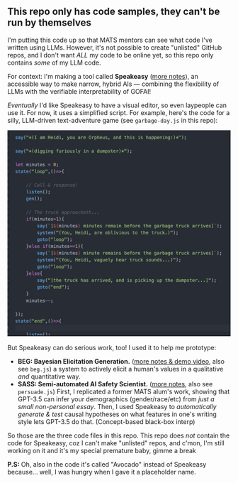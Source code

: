 ## This repo only has code samples, they can't be run by themselves

I'm putting this code up so that MATS mentors can see what code I've written using LLMs. However, it's not possible to create "unlisted" GitHub repos, and I don't want *ALL* my code to be online yet, so this repo only contains *some* of my LLM code.

For context: I'm making a tool called **Speakeasy** ([more notes](https://blog.ncase.me/research-notes-oct-2024/#project_3)), an accessible way to make narrow, hybrid AIs — combining the flexibility of LLMs with the verifiable interpretability of GOFAI!

*Eventually* I'd like Speakeasy to have a visual editor, so even laypeople can use it. For now, it uses a simplified script. For example, here's the code for a silly, LLM-driven text-adventure game (see `garbage-day.js` in this repo):

![](code-sample.png)

But Speakeasy can do serious work, too! I used it to help me prototype:

* **BEG: Bayesian Elicitation Generation.** ([more notes & demo video](https://blog.ncase.me/research-notes-oct-2024/#project_1), also see `beg.js`) a system to actively elicit a human's values in a qualitative *and* quantitative way.
* **SASS: Semi-automated AI Safety Scientist.** ([more notes](https://blog.ncase.me/research-notes-oct-2024/#project_2), also see `persuade.js`) First, I replicated a former MATS alum's work, showing that GPT-3.5 can infer your demographics (gender/race/etc) from *just a small non-personal essay*. Then, I used Speakeasy to *automatically generate & test* causal hypotheses on what features in one's writing style lets GPT-3.5 do that. (Concept-based black-box interp)

So those are the three code files in this repo. This repo does *not* contain the code for Speakeasy, coz I can't make "unlisted" repos, and c'mon, I'm still working on it and it's my special premature baby, gimme a break

**P.S:** Oh, also in the code it's called "Avocado" instead of Speakeasy because... well, I was hungry when I gave it a placeholder name.
